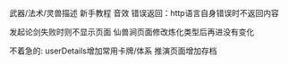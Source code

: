 武器/法术/灵兽描述
新手教程
音效
错误返回：http语言自身错误时不返回内容

发起论剑失败时则不显示页面
仙兽涧页面修改炼化类型后再进没有变化

不着急的:
userDetails增加常用卡牌/体系
推演页面增加存档